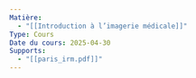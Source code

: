 ```yaml
---
Matière:
  - "[[Introduction à l’imagerie médicale]]"
Type: Cours
Date du cours: 2025-04-30
Supports:
  - "[[paris_irm.pdf]]"
---
```

